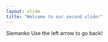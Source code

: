 ```yaml
---
layout: slide
title: "Welcome to our second slide!"
---
```

Siemanko
Use the left arrow to go back!
